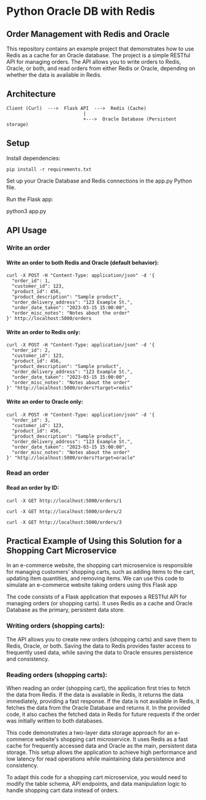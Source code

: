 # Python Oracle DB with Redis
## Order Management with Redis and Oracle

This repository contains an example project that demonstrates how to use Redis as a cache for an Oracle database. The project is a simple RESTful API for managing orders. The API allows you to write orders to Redis, Oracle, or both, and read orders from either Redis or Oracle, depending on whether the data is available in Redis.

## Architecture
```
Client (Curl)  --->  Flask API  --->  Redis (Cache)
                            |
                            +--->  Oracle Database (Persistent storage)
```

## Setup

Install dependencies:

```
pip install -r requirements.txt
```

Set up your Oracle Database and Redis connections in the app.py Python file.

Run the Flask app:

python3 app.py

## API Usage
### Write an order

#### Write an order to both Redis and Oracle (default behavior):

```
curl -X POST -H "Content-Type: application/json" -d '{
  "order_id": 1,
  "customer_id": 123,
  "product_id": 456,
  "product_description": "Sample product",
  "order_delivery_address": "123 Example St.",
  "order_date_taken": "2023-03-15 15:00:00",
  "order_misc_notes": "Notes about the order"
}' http://localhost:5000/orders
```

#### Write an order to Redis only:

```
curl -X POST -H "Content-Type: application/json" -d '{
  "order_id": 2,
  "customer_id": 123,
  "product_id": 456,
  "product_description": "Sample product",
  "order_delivery_address": "123 Example St.",
  "order_date_taken": "2023-03-15 15:00:00",
  "order_misc_notes": "Notes about the order"
}' "http://localhost:5000/orders?target=redis"
```
    
#### Write an order to Oracle only:

```
curl -X POST -H "Content-Type: application/json" -d '{
  "order_id": 3,
  "customer_id": 123,
  "product_id": 456,
  "product_description": "Sample product",
  "order_delivery_address": "123 Example St.",
  "order_date_taken": "2023-03-15 15:00:00",
  "order_misc_notes": "Notes about the order"
}' "http://localhost:5000/orders?target=oracle"
```

### Read an order

#### Read an order by ID:

```
curl -X GET http://localhost:5000/orders/1

curl -X GET http://localhost:5000/orders/2

curl -X GET http://localhost:5000/orders/3
```

## Practical Example of Using this Solution for a Shopping Cart Microservice

In an e-commerce website, the shopping cart microservice is responsible for managing customers' shopping carts, such as adding items to the cart, updating item quantities, and removing items. We can use this code to simulate an e-commerce website taking orders using this Flask app

The code consists of a Flask application that exposes a RESTful API for managing orders (or shopping carts). It uses Redis as a cache and Oracle Database as the primary, persistent data store.

 ### Writing orders (shopping carts): 
 The API allows you to create new orders (shopping carts) and save them to Redis, Oracle, or both. Saving the data to Redis provides faster access to frequently used data, while saving the data to Oracle ensures persistence and consistency.

### Reading orders (shopping carts): 
When reading an order (shopping cart), the application first tries to fetch the data from Redis. If the data is available in Redis, it returns the data immediately, providing a fast response. If the data is not available in Redis, it fetches the data from the Oracle Database and returns it. In the provided code, it also caches the fetched data in Redis for future requests if the order was initially written to both databases.

This code demonstrates a two-layer data storage approach for an e-commerce website's shopping cart microservice. It uses Redis as a fast cache for frequently accessed data and Oracle as the main, persistent data storage. This setup allows the application to achieve high performance and low latency for read operations while maintaining data persistence and consistency.

To adapt this code for a shopping cart microservice, you would need to modify the table schema, API endpoints, and data manipulation logic to handle shopping cart data instead of orders.
